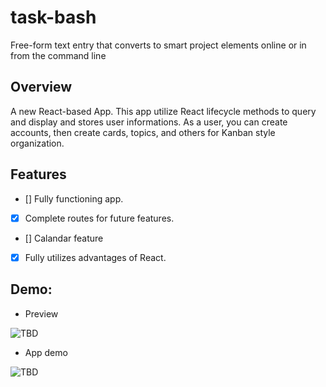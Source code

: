 # task-bash
Free-form text entry that converts to smart project elements online or in from the command line

## Overview

A new React-based App. This app utilize React lifecycle methods to query and display and stores user informations. 
As a user, you can create accounts, then create cards, topics, and others for Kanban style organization.

## Features

- [] Fully functioning app. 
- [x] Complete routes for future features.
- [] Calandar feature
- [x] Fully utilizes advantages of React.


## Demo:

* Preview

![TBD]()


* App demo

![TBD]()